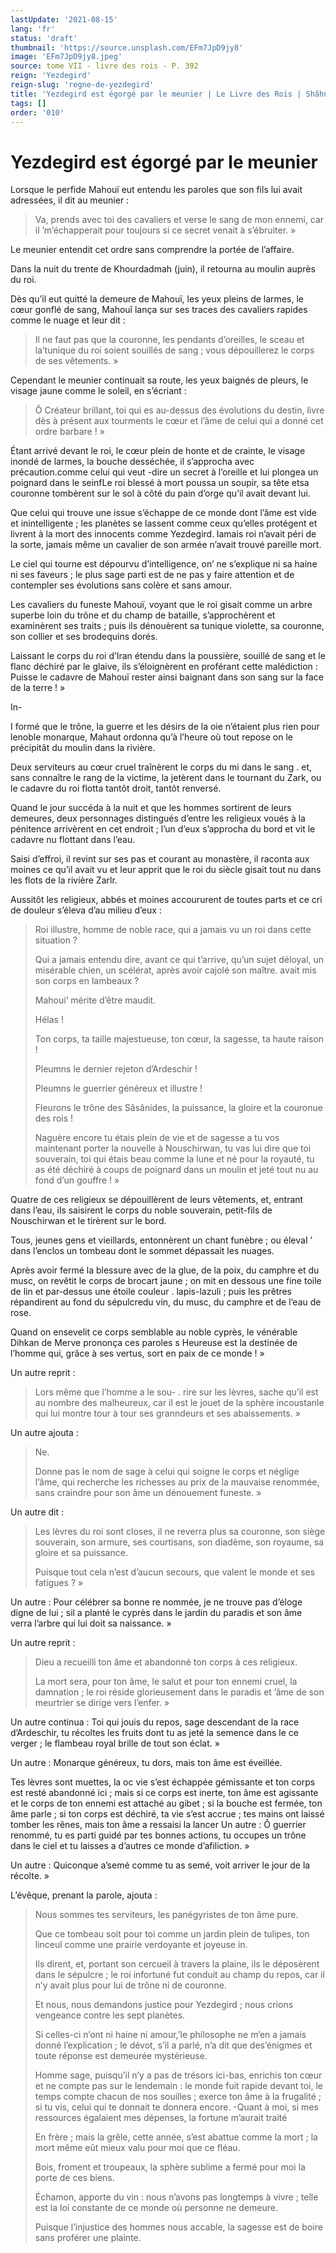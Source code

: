 ```yaml
---
lastUpdate: '2021-08-15'
lang: 'fr'
status: 'draft'
thumbnail: 'https://source.unsplash.com/EFm7JpD9jy8'
image: 'EFm7JpD9jy8.jpeg'
source: tome VII - livre des rois - P. 392
reign: 'Yezdegird'
reign-slug: 'regne-de-yezdegird'
title: 'Yezdegird est égorgé par le meunier | Le Livre des Rois | Shâhnâmeh'
tags: []
order: '010'
---
```


<!-- LTeX: language=fr -->

# Yezdegird est égorgé par le meunier

Lorsque le perfide Mahouï eut entendu les paroles que son fils lui avait adressées, il dit au meunier :

> Va, prends avec toi des cavaliers et verse le sang de mon ennemi, car il ’m’échapperait pour toujours si ce secret venait à s’ébruiter. »

Le meunier entendit cet ordre sans comprendre la portée de l’affaire.

Dans la nuit du trente de Khourdadmah
(juin), il retourna au moulin auprès du roi.

Dès qu’il eut quitté la demeure de Mahouï, les yeux pleins de larmes, le cœur gonflé de sang, Mahouî lança sur ses traces des cavaliers rapides comme le nuage et leur dit :

> Il ne faut pas que la couronne, les pendants d’oreilles, le sceau et la’tunique du roi soient souillés de sang ; vous dépouillerez le corps de ses vêtements. »

Cependant le meunier continuait sa route, les yeux baignés de pleurs, le visage jaune comme le soleil, en s’écriant :

> Ô Créateur brillant, toi qui es au-dessus des évolutions du destin, livre dès à présent aux tourments le cœur et l’âme de celui qui a donné cet ordre barbare ! »

Étant arrivé devant le roi, le cœur plein de honte et de crainte, le visage inondé de larmes, la bouche desséchée, il s’approcha avec précaution.comme celui qui veut -dire un secret à l’oreille et lui plongea un poignard dans le seinfLe roi blessé à mort poussa un soupir, sa tête etsa couronne tombèrent sur le sol à côté du pain d’orge qu’il avait devant lui.

Que celui qui trouve une issue s’échappe de ce monde dont l’âme est vide et inintelligente ; les planètes se lassent comme ceux qu’elles protégent et livrent à la mort des innocents comme Yezdegird. lamais roi n’avait péri de la sorte, jamais même un cavalier de son armée n’avait trouvé pareille mort.

Le ciel qui tourne est dépourvu d’intelligence, on’
ne s’explique ni sa haine ni ses faveurs ; le plus sage parti est de ne pas y faire attention et de contempler ses évolutions sans colère et sans amour.

Les cavaliers du funeste Mahouï, voyant que le roi gisait comme un arbre superbe loin du trône et du champ de bataille, s’approchèrent et examinèrent ses traits ; puis ils dénouèrent sa tunique violette, sa couronne, son collier et ses brodequins dorés.

Laissant le corps du roi d’Iran étendu dans la poussière, souillé de sang et le flanc déchiré par le glaive, ils s’éloignèrent en proférant cette malédiction : Puisse le cadavre de Mahouï rester ainsi baignant dans son sang sur la face de la terre ! »

In-

I
formé que le trône, la guerre et les désirs de la oie n’étaient plus rien pour lenoble monarque, Mahaut ordonna qu’à l’heure où tout repose on le précipitât du moulin dans la rivière.

Deux serviteurs au cœur cruel traînèrent le corps du mi dans le sang . et, sans connaître le rang de la victime, la jetèrent dans le tournant du Zark, ou le cadavre du roi flotta tantôt droit, tantôt renversé.

Quand le jour succéda à la nuit et que les hommes sortirent de leurs demeures, deux personnages distingués d’entre les religieux voués à la pénitence arrivèrent en cet endroit ; l’un d’eux s’approcha du bord et vit le cadavre nu flottant dans l’eau.

Saisi d’effroi, il revint sur ses pas et courant au monastère, il raconta aux moines ce qu’il avait vu et leur apprit que le roi du siècle gisait tout nu dans les flots de la rivière Zarlr.

Aussitôt les religieux, abbés et moines accoururent de toutes parts et ce cri de douleur s’éleva d’au milieu d’eux :

> Roi illustre, homme de noble race, qui a jamais vu un roi dans cette situation ?
>
> Qui a jamais entendu dire, avant ce qui t’arrive, qu’un sujet déloyal, un misérable chien, un scélérat, après avoir cajolé son maître. avait mis son corps en lambeaux ?
>
> Mahoui’ mérite d’être maudit.
>
> Hélas !
>
> Ton corps, ta taille majestueuse, ton cœur, la sagesse, ta haute raison !
>
> Pleumns le dernier rejeton d’Ardeschir !
>
> Pleumns le guerrier généreux et illustre !
>
> Fleurons le trône des Sâsânides, la puissance, la gloire et la couronue des rois !
>
> Naguère encore tu étais plein de vie et de sagesse a tu vos maintenant porter la nouvelle à Nouschirwan, tu vas lui dire que toi souverain, toi qui étais beau comme la lune et né pour la royauté, tu as été déchiré à coups de poignard dans un moulin et jeté tout nu au fond d’un gouffre ! »

Quatre de ces religieux se dépouillèrent de leurs vêtements, et, entrant dans l’eau, ils saisirent le corps du noble souverain, petit-fils de Nouschirwan et le tirèrent sur le bord.

Tous, jeunes gens et vieillards, entonnèrent un chant funèbre ; ou élevaI
’ dans l’enclos un tombeau dont le sommet dépassait les nuages.

Après avoir fermé la blessure avec de la glue, de la poix, du camphre et du musc, on revêtit le corps de brocart jaune ; on mit en dessous une fine toile de lin et par-dessus une étoile couleur
. lapis-lazuli ; puis les prêtres répandirent au fond du sépulcredu vin, du musc, du camphre et de l’eau de rose.

Quand on ensevelit ce corps semblable au noble cyprès, le vénérable Dihkan de Merve prononça ces paroles s Heureuse est la destinée de l’homme qui, grâce à ses vertus, sort en paix de ce monde ! »

Un autre reprit :

> Lors même que l’homme a le sou-
. rire sur les lèvres, sache qu’il est au nombre des malheureux, car il est le jouet de la sphère incoustanle qui lui montre tour à tour ses granndeurs et ses abaissements. »

Un autre ajouta :

> Ne.
>
> Donne pas le nom de sage à celui qui soigne le corps et néglige l’âme, qui recherche les richesses au prix de la mauvaise renommée, sans craindre pour son âme un dénouement funeste. »

Un autre dit :

> Les lèvres du roi sont closes, il ne reverra plus sa couronne, son siège souverain, son armure, ses courtisans, son diadème, son royaume, sa gloire et sa puissance.
>
> Puisque tout cela n’est d’aucun secours, que valent le monde et ses fatigues ? »

Un autre : Pour célébrer sa bonne re nommée, je ne trouve pas d’éloge digne de lui ; sil a planté le cyprès dans le jardin du paradis et son âme verra l’arbre qui lui doit sa naissance. »

Un autre reprit :

> Dieu a recueilli ton âme et abandonné ton corps à ces religieux.
>
> La mort sera, pour ton âme, le salut et pour ton ennemi cruel, la damnation ; le roi réside glorieusement dans le paradis et ’âme de son meurtrier se dirige vers l’enfer. »

Un autre continua : Toi qui jouis du repos, sage descendant de la race d’Ardeschir, tu récoltes les fruits dont tu as jeté la semence dans le ce verger ; le flambeau royal brille de tout son éclat. »

Un autre : Monarque généreux, tu dors, mais ton âme est éveillée.

Tes lèvres sont muettes, la oc vie s’est échappée gémissante et ton corps est resté abandonné ici ; mais si ce corps est inerte, ton âme est agissante et le corps de ton ennemi est attaché au gibet ; si la bouche est fermée, ton âme parle ; si ton corps est déchiré, ta vie s’est accrue ; tes mains ont laissé tomber les rênes, mais ton âme a ressaisi la lancer Un autre : Ô guerrier renommé, tu es parti guidé par tes bonnes actions, tu occupes un trône dans le ciel et tu laisses a d’autres ce monde d’afiliction. »

Un autre : Quiconque a’semé comme tu as semé, voit arriver le jour de la récolte. »

L’évêque, prenant la parole, ajouta :

> Nous sommes tes serviteurs, les panégyristes de ton âme pure.
>
> Que ce tombeau soit pour toi comme un jardin plein de tulipes, ton linceul comme une prairie verdoyante et joyeuse in.
>
> Ils dirent, et, portant son cercueil à travers la plaine, ils le déposèrent dans le sépulcre ; le roi infortuné fut conduit au champ du repos, car il n’y avait plus pour lui de trône ni de couronne.
>
> Et nous, nous demandons justice pour Yezdegird ; nous crions vengeance contre les sept planètes.
>
> Si celles-ci n’ont ni haine ni amour,’le philosophe ne m’en a jamais donné l’explication ; le dévot, s’il a parlé, n’a dit que des’énigmes et toute réponse est demeurée mystérieuse.
>
> Homme sage, puisqu’il n’y a pas de trésors ici-bas, enrichis ton cœur et ne compte pas sur le lendemain : le monde fuit rapide devant toi, le temps compte chacun de nos souilles ; exerce ton âme à la frugalité ; si tu vis, celui qui te donnait te donnera encore. -Quant à moi, si mes ressources égalaient mes dépenses, la fortune m’aurait traité
>
> En frère ; mais la grêle, cette année, s’est abattue comme la mort ; la mort même eût mieux valu pour moi que ce fléau.
>
> Bois, froment et troupeaux, la sphère sublime a fermé pour moi la porte de ces biens.
>
> Échamon, apporte du vin : nous n’avons pas longtemps à vivre ; telle est la loi constante de ce monde où personne ne demeure.
>
> Puisque l’injustice des hommes nous accable, la sagesse est de boire sans proférer une plainte.
